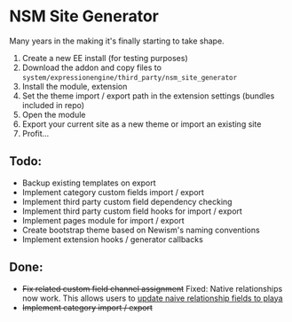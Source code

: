 # NSM Site Generator

Many years in the making it's finally starting to take shape.

1. Create a new EE install (for testing purposes)
2. Download the addon and copy files to `system/expressionengine/third_party/nsm_site_generator`
3. Install the module, extension
4. Set the theme import / export path in the extension settings (bundles included in repo)
5. Open the module
6. Export your current site as a new theme or import an existing site
7. Profit…

## Todo:

* Backup existing templates on export
* Implement category custom fields import / export
* Implement third party custom field dependency checking
* Implement third party custom field hooks for import / export
* Implement pages module for import / export
* Create bootstrap theme based on Newism's naming conventions
* Implement extension hooks / generator callbacks

## Done: 

* ~~Fix related custom field channel assignment~~ Fixed: Native relationships now work. This allows users to [update naive relationship fields to playa](http://pixelandtonic.com/playa/docs/conversion)
* ~~Implement category import / export~~
